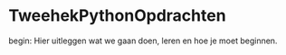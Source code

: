 # TweehekPythonOpdrachten


begin: Hier uitleggen wat we gaan doen, leren en hoe je moet beginnen.

